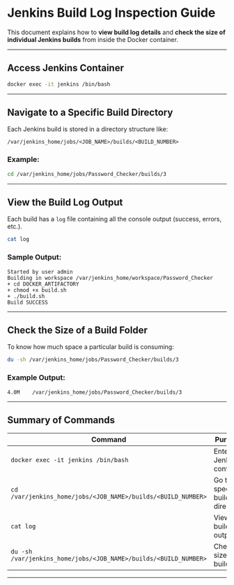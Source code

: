 
# Jenkins Build Log Inspection Guide

This document explains how to **view build log details** and **check the size of individual Jenkins builds** from inside the Docker container.

---

##  Access Jenkins Container

```bash
docker exec -it jenkins /bin/bash
```

---

##  Navigate to a Specific Build Directory

Each Jenkins build is stored in a directory structure like:

```
/var/jenkins_home/jobs/<JOB_NAME>/builds/<BUILD_NUMBER>
```

### Example:

```bash
cd /var/jenkins_home/jobs/Password_Checker/builds/3
```

---

##  View the Build Log Output

Each build has a `log` file containing all the console output (success, errors, etc.).

```bash
cat log
```

### Sample Output:

```text
Started by user admin
Building in workspace /var/jenkins_home/workspace/Password_Checker
+ cd DOCKER_ARTIFACTORY
+ chmod +x build.sh
+ ./build.sh
Build SUCCESS
```

---

## Check the Size of a Build Folder

To know how much space a particular build is consuming:

```bash
du -sh /var/jenkins_home/jobs/Password_Checker/builds/3
```

### Example Output:

```text
4.0M    /var/jenkins_home/jobs/Password_Checker/builds/3
```

---



## Summary of Commands

| Command                                                          | Purpose                        |
| ---------------------------------------------------------------- | ------------------------------ |
| `docker exec -it jenkins /bin/bash`                              | Enter Jenkins container        |
| `cd /var/jenkins_home/jobs/<JOB_NAME>/builds/<BUILD_NUMBER>`     | Go to specific build directory |
| `cat log`                                                        | View build output              |
| `du -sh /var/jenkins_home/jobs/<JOB_NAME>/builds/<BUILD_NUMBER>` | Check size of a build          |

---

